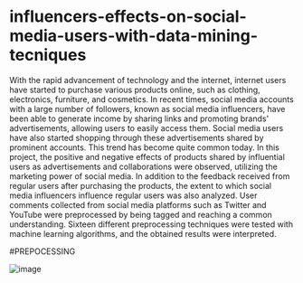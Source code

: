 # influencers-effects-on-social-media-users-with-data-mining-tecniques
With the rapid advancement of technology and the internet, internet users have started to
purchase various products online, such as clothing, electronics, furniture, and cosmetics. In
recent times, social media accounts with a large number of followers, known as social media
influencers, have been able to generate income by sharing links and promoting brands'
advertisements, allowing users to easily access them. Social media users have also started
shopping through these advertisements shared by prominent accounts. This trend has become
quite common today.
In this project, the positive and negative effects of products shared by influential users as
advertisements and collaborations were observed, utilizing the marketing power of social
media. In addition to the feedback received from regular users after purchasing the products,
the extent to which social media influencers influence regular users was also analyzed. User
comments collected from social media platforms such as Twitter and YouTube were
preprocessed by being tagged and reaching a common understanding. Sixteen different
preprocessing techniques were tested with machine learning algorithms, and the obtained
results were interpreted.


#PREPOCESSING



![image](https://github.com/zuleyhairmakk/influencers-effects-on-social-media-users-with-data-mining-tecniques/assets/87870858/d53267b9-3fa2-4eda-a2a2-e2c815068bb1)

